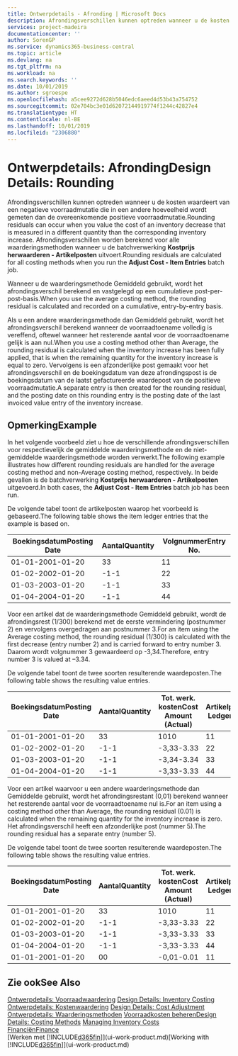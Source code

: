 ```yaml
---
title: Ontwerpdetails - Afronding | Microsoft Docs
description: Afrondingsverschillen kunnen optreden wanneer u de kosten waardeert van een negatieve voorraadmutatie die in een andere hoeveelheid wordt gemeten dan de overeenkomende positieve voorraadmutatie. Afrondingsverschillen worden berekend voor alle waarderingsmethoden wanneer u de batchverwerking **Kostprijs herwaarderen - Artikelposten** uitvoert.
services: project-madeira
documentationcenter: ''
author: SorenGP
ms.service: dynamics365-business-central
ms.topic: article
ms.devlang: na
ms.tgt_pltfrm: na
ms.workload: na
ms.search.keywords: ''
ms.date: 10/01/2019
ms.author: sgroespe
ms.openlocfilehash: a5cee9272d628b5046edc6aeed4d53b43a754752
ms.sourcegitcommit: 02e704bc3e01d62072144919774f1244c42827e4
ms.translationtype: HT
ms.contentlocale: nl-BE
ms.lasthandoff: 10/01/2019
ms.locfileid: "2306880"
---
```

# <a name="design-details-rounding"></a><span data-ttu-id="fd2f9-104">Ontwerpdetails: Afronding</span><span class="sxs-lookup"><span data-stu-id="fd2f9-104">Design Details: Rounding</span></span>
<span data-ttu-id="fd2f9-105">Afrondingsverschillen kunnen optreden wanneer u de kosten waardeert van een negatieve voorraadmutatie die in een andere hoeveelheid wordt gemeten dan de overeenkomende positieve voorraadmutatie.</span><span class="sxs-lookup"><span data-stu-id="fd2f9-105">Rounding residuals can occur when you value the cost of an inventory decrease that is measured in a different quantity than the corresponding inventory increase.</span></span> <span data-ttu-id="fd2f9-106">Afrondingsverschillen worden berekend voor alle waarderingsmethoden wanneer u de batchverwerking **Kostprijs herwaarderen - Artikelposten** uitvoert.</span><span class="sxs-lookup"><span data-stu-id="fd2f9-106">Rounding residuals are calculated for all costing methods when you run the **Adjust Cost - Item Entries** batch job.</span></span>  

 <span data-ttu-id="fd2f9-107">Wanneer u de waarderingsmethode Gemiddeld gebruikt, wordt het afrondingsverschil berekend en vastgelegd op een cumulatieve post-per-post-basis.</span><span class="sxs-lookup"><span data-stu-id="fd2f9-107">When you use the average costing method, the rounding residual is calculated and recorded on a cumulative, entry-by-entry basis.</span></span>  

 <span data-ttu-id="fd2f9-108">Als u een andere waarderingsmethode dan Gemiddeld gebruikt, wordt het afrondingsverschil berekend wanneer de voorraadtoename volledig is vereffend, oftewel wanneer het resterende aantal voor de voorraadtoename gelijk is aan nul.</span><span class="sxs-lookup"><span data-stu-id="fd2f9-108">When you use a costing method other than Average, the rounding residual is calculated when the inventory increase has been fully applied, that is when the remaining quantity for the inventory increase is equal to zero.</span></span> <span data-ttu-id="fd2f9-109">Vervolgens is een afzonderlijke post gemaakt voor het afrondingsverschil en de boekingsdatum van deze afrondingspost is de boekingsdatum van de laatst gefactureerde waardepost van de positieve voorraadmutatie.</span><span class="sxs-lookup"><span data-stu-id="fd2f9-109">A separate entry is then created for the rounding residual, and the posting date on this rounding entry is the posting date of the last invoiced value entry of the inventory increase.</span></span>  

## <a name="example"></a><span data-ttu-id="fd2f9-110">Opmerking</span><span class="sxs-lookup"><span data-stu-id="fd2f9-110">Example</span></span>  
 <span data-ttu-id="fd2f9-111">In het volgende voorbeeld ziet u hoe de verschillende afrondingsverschillen voor respectievelijk de gemiddelde waarderingsmethode en de niet-gemiddelde waarderingsmethode worden verwerkt.</span><span class="sxs-lookup"><span data-stu-id="fd2f9-111">The following example illustrates how different rounding residuals are handled for the average costing method and non-Average costing method, respectively.</span></span> <span data-ttu-id="fd2f9-112">In beide gevallen is de batchverwerking **Kostprijs herwaarderen - Artikelposten** uitgevoerd.</span><span class="sxs-lookup"><span data-stu-id="fd2f9-112">In both cases, the **Adjust Cost - Item Entries** batch job has been run.</span></span>  

 <span data-ttu-id="fd2f9-113">De volgende tabel toont de artikelposten waarop het voorbeeld is gebaseerd.</span><span class="sxs-lookup"><span data-stu-id="fd2f9-113">The following table shows the item ledger entries that the example is based on.</span></span>  

|<span data-ttu-id="fd2f9-114">Boekingsdatum</span><span class="sxs-lookup"><span data-stu-id="fd2f9-114">Posting Date</span></span>|<span data-ttu-id="fd2f9-115">Aantal</span><span class="sxs-lookup"><span data-stu-id="fd2f9-115">Quantity</span></span>|<span data-ttu-id="fd2f9-116">Volgnummer</span><span class="sxs-lookup"><span data-stu-id="fd2f9-116">Entry No.</span></span>|  
|------------------|--------------|---------------|  
|<span data-ttu-id="fd2f9-117">01-01-20</span><span class="sxs-lookup"><span data-stu-id="fd2f9-117">01-01-20</span></span>|<span data-ttu-id="fd2f9-118">3</span><span class="sxs-lookup"><span data-stu-id="fd2f9-118">3</span></span>|<span data-ttu-id="fd2f9-119">1</span><span class="sxs-lookup"><span data-stu-id="fd2f9-119">1</span></span>|  
|<span data-ttu-id="fd2f9-120">01-02-20</span><span class="sxs-lookup"><span data-stu-id="fd2f9-120">02-01-20</span></span>|<span data-ttu-id="fd2f9-121">-1</span><span class="sxs-lookup"><span data-stu-id="fd2f9-121">-1</span></span>|<span data-ttu-id="fd2f9-122">2</span><span class="sxs-lookup"><span data-stu-id="fd2f9-122">2</span></span>|  
|<span data-ttu-id="fd2f9-123">01-03-20</span><span class="sxs-lookup"><span data-stu-id="fd2f9-123">03-01-20</span></span>|<span data-ttu-id="fd2f9-124">-1</span><span class="sxs-lookup"><span data-stu-id="fd2f9-124">-1</span></span>|<span data-ttu-id="fd2f9-125">3</span><span class="sxs-lookup"><span data-stu-id="fd2f9-125">3</span></span>|  
|<span data-ttu-id="fd2f9-126">01-04-20</span><span class="sxs-lookup"><span data-stu-id="fd2f9-126">04-01-20</span></span>|<span data-ttu-id="fd2f9-127">-1</span><span class="sxs-lookup"><span data-stu-id="fd2f9-127">-1</span></span>|<span data-ttu-id="fd2f9-128">4</span><span class="sxs-lookup"><span data-stu-id="fd2f9-128">4</span></span>|  

 <span data-ttu-id="fd2f9-129">Voor een artikel dat de waarderingsmethode Gemiddeld gebruikt, wordt de afrondingsrest (1/300) berekend met de eerste vermindering (postnummer 2) en vervolgens overgedragen aan postnummer 3.</span><span class="sxs-lookup"><span data-stu-id="fd2f9-129">For an item using the Average costing method, the rounding residual (1/300) is calculated with the first decrease (entry number 2) and is carried forward to entry number 3.</span></span> <span data-ttu-id="fd2f9-130">Daarom wordt volgnummer 3 gewaardeerd op -3,34.</span><span class="sxs-lookup"><span data-stu-id="fd2f9-130">Therefore, entry number 3 is valued at –3.34.</span></span>  

 <span data-ttu-id="fd2f9-131">De volgende tabel toont de twee soorten resulterende waardeposten.</span><span class="sxs-lookup"><span data-stu-id="fd2f9-131">The following table shows the resulting value entries.</span></span>  

|<span data-ttu-id="fd2f9-132">Boekingsdatum</span><span class="sxs-lookup"><span data-stu-id="fd2f9-132">Posting Date</span></span>|<span data-ttu-id="fd2f9-133">Aantal</span><span class="sxs-lookup"><span data-stu-id="fd2f9-133">Quantity</span></span>|<span data-ttu-id="fd2f9-134">Tot. werk. kosten</span><span class="sxs-lookup"><span data-stu-id="fd2f9-134">Cost Amount (Actual)</span></span>|<span data-ttu-id="fd2f9-135">Artikelpostnr.</span><span class="sxs-lookup"><span data-stu-id="fd2f9-135">Item Ledger Entry No.</span></span>|<span data-ttu-id="fd2f9-136">Volgnummer</span><span class="sxs-lookup"><span data-stu-id="fd2f9-136">Entry No.</span></span>|  
|------------------|--------------|----------------------------|---------------------------|---------------|  
|<span data-ttu-id="fd2f9-137">01-01-20</span><span class="sxs-lookup"><span data-stu-id="fd2f9-137">01-01-20</span></span>|<span data-ttu-id="fd2f9-138">3</span><span class="sxs-lookup"><span data-stu-id="fd2f9-138">3</span></span>|<span data-ttu-id="fd2f9-139">10</span><span class="sxs-lookup"><span data-stu-id="fd2f9-139">10</span></span>|<span data-ttu-id="fd2f9-140">1</span><span class="sxs-lookup"><span data-stu-id="fd2f9-140">1</span></span>|<span data-ttu-id="fd2f9-141">1</span><span class="sxs-lookup"><span data-stu-id="fd2f9-141">1</span></span>|  
|<span data-ttu-id="fd2f9-142">01-02-20</span><span class="sxs-lookup"><span data-stu-id="fd2f9-142">02-01-20</span></span>|<span data-ttu-id="fd2f9-143">-1</span><span class="sxs-lookup"><span data-stu-id="fd2f9-143">-1</span></span>|<span data-ttu-id="fd2f9-144">-3,33</span><span class="sxs-lookup"><span data-stu-id="fd2f9-144">-3.33</span></span>|<span data-ttu-id="fd2f9-145">2</span><span class="sxs-lookup"><span data-stu-id="fd2f9-145">2</span></span>|<span data-ttu-id="fd2f9-146">2</span><span class="sxs-lookup"><span data-stu-id="fd2f9-146">2</span></span>|  
|<span data-ttu-id="fd2f9-147">01-03-20</span><span class="sxs-lookup"><span data-stu-id="fd2f9-147">03-01-20</span></span>|<span data-ttu-id="fd2f9-148">-1</span><span class="sxs-lookup"><span data-stu-id="fd2f9-148">-1</span></span>|<span data-ttu-id="fd2f9-149">-3,34</span><span class="sxs-lookup"><span data-stu-id="fd2f9-149">-3.34</span></span>|<span data-ttu-id="fd2f9-150">3</span><span class="sxs-lookup"><span data-stu-id="fd2f9-150">3</span></span>|<span data-ttu-id="fd2f9-151">3</span><span class="sxs-lookup"><span data-stu-id="fd2f9-151">3</span></span>|  
|<span data-ttu-id="fd2f9-152">01-04-20</span><span class="sxs-lookup"><span data-stu-id="fd2f9-152">04-01-20</span></span>|<span data-ttu-id="fd2f9-153">-1</span><span class="sxs-lookup"><span data-stu-id="fd2f9-153">-1</span></span>|<span data-ttu-id="fd2f9-154">-3,33</span><span class="sxs-lookup"><span data-stu-id="fd2f9-154">-3.33</span></span>|<span data-ttu-id="fd2f9-155">4</span><span class="sxs-lookup"><span data-stu-id="fd2f9-155">4</span></span>|<span data-ttu-id="fd2f9-156">4</span><span class="sxs-lookup"><span data-stu-id="fd2f9-156">4</span></span>|  

 <span data-ttu-id="fd2f9-157">Voor een artikel waarvoor u een andere waarderingsmethode dan Gemiddelde gebruikt, wordt het afrondingsrestant (0,01) berekend wanneer het resterende aantal voor de voorraadtoename nul is.</span><span class="sxs-lookup"><span data-stu-id="fd2f9-157">For an item using a costing method other than Average, the rounding residual (0.01) is calculated when the remaining quantity for the inventory increase is zero.</span></span> <span data-ttu-id="fd2f9-158">Het afrondingsverschil heeft een afzonderlijke post (nummer 5).</span><span class="sxs-lookup"><span data-stu-id="fd2f9-158">The rounding residual has a separate entry (number 5).</span></span>  

 <span data-ttu-id="fd2f9-159">De volgende tabel toont de twee soorten resulterende waardeposten.</span><span class="sxs-lookup"><span data-stu-id="fd2f9-159">The following table shows the resulting value entries.</span></span>  

|<span data-ttu-id="fd2f9-160">Boekingsdatum</span><span class="sxs-lookup"><span data-stu-id="fd2f9-160">Posting Date</span></span>|<span data-ttu-id="fd2f9-161">Aantal</span><span class="sxs-lookup"><span data-stu-id="fd2f9-161">Quantity</span></span>|<span data-ttu-id="fd2f9-162">Tot. werk. kosten</span><span class="sxs-lookup"><span data-stu-id="fd2f9-162">Cost Amount (Actual)</span></span>|<span data-ttu-id="fd2f9-163">Artikelpostnr.</span><span class="sxs-lookup"><span data-stu-id="fd2f9-163">Item Ledger Entry No.</span></span>|<span data-ttu-id="fd2f9-164">Volgnummer</span><span class="sxs-lookup"><span data-stu-id="fd2f9-164">Entry No.</span></span>|  
|------------------|--------------|----------------------------|---------------------------|---------------|  
|<span data-ttu-id="fd2f9-165">01-01-20</span><span class="sxs-lookup"><span data-stu-id="fd2f9-165">01-01-20</span></span>|<span data-ttu-id="fd2f9-166">3</span><span class="sxs-lookup"><span data-stu-id="fd2f9-166">3</span></span>|<span data-ttu-id="fd2f9-167">10</span><span class="sxs-lookup"><span data-stu-id="fd2f9-167">10</span></span>|<span data-ttu-id="fd2f9-168">1</span><span class="sxs-lookup"><span data-stu-id="fd2f9-168">1</span></span>|<span data-ttu-id="fd2f9-169">1</span><span class="sxs-lookup"><span data-stu-id="fd2f9-169">1</span></span>|  
|<span data-ttu-id="fd2f9-170">01-02-20</span><span class="sxs-lookup"><span data-stu-id="fd2f9-170">02-01-20</span></span>|<span data-ttu-id="fd2f9-171">-1</span><span class="sxs-lookup"><span data-stu-id="fd2f9-171">-1</span></span>|<span data-ttu-id="fd2f9-172">-3,33</span><span class="sxs-lookup"><span data-stu-id="fd2f9-172">-3.33</span></span>|<span data-ttu-id="fd2f9-173">2</span><span class="sxs-lookup"><span data-stu-id="fd2f9-173">2</span></span>|<span data-ttu-id="fd2f9-174">2</span><span class="sxs-lookup"><span data-stu-id="fd2f9-174">2</span></span>|  
|<span data-ttu-id="fd2f9-175">01-03-20</span><span class="sxs-lookup"><span data-stu-id="fd2f9-175">03-01-20</span></span>|<span data-ttu-id="fd2f9-176">-1</span><span class="sxs-lookup"><span data-stu-id="fd2f9-176">-1</span></span>|<span data-ttu-id="fd2f9-177">-3,33</span><span class="sxs-lookup"><span data-stu-id="fd2f9-177">-3.33</span></span>|<span data-ttu-id="fd2f9-178">3</span><span class="sxs-lookup"><span data-stu-id="fd2f9-178">3</span></span>|<span data-ttu-id="fd2f9-179">3</span><span class="sxs-lookup"><span data-stu-id="fd2f9-179">3</span></span>|  
|<span data-ttu-id="fd2f9-180">01-04-20</span><span class="sxs-lookup"><span data-stu-id="fd2f9-180">04-01-20</span></span>|<span data-ttu-id="fd2f9-181">-1</span><span class="sxs-lookup"><span data-stu-id="fd2f9-181">-1</span></span>|<span data-ttu-id="fd2f9-182">-3,33</span><span class="sxs-lookup"><span data-stu-id="fd2f9-182">-3.33</span></span>|<span data-ttu-id="fd2f9-183">4</span><span class="sxs-lookup"><span data-stu-id="fd2f9-183">4</span></span>|<span data-ttu-id="fd2f9-184">4</span><span class="sxs-lookup"><span data-stu-id="fd2f9-184">4</span></span>|  
|<span data-ttu-id="fd2f9-185">01-01-20</span><span class="sxs-lookup"><span data-stu-id="fd2f9-185">01-01-20</span></span>|<span data-ttu-id="fd2f9-186">0</span><span class="sxs-lookup"><span data-stu-id="fd2f9-186">0</span></span>|<span data-ttu-id="fd2f9-187">-0,01</span><span class="sxs-lookup"><span data-stu-id="fd2f9-187">-0.01</span></span>|<span data-ttu-id="fd2f9-188">1</span><span class="sxs-lookup"><span data-stu-id="fd2f9-188">1</span></span>|<span data-ttu-id="fd2f9-189">5</span><span class="sxs-lookup"><span data-stu-id="fd2f9-189">5</span></span>|  

## <a name="see-also"></a><span data-ttu-id="fd2f9-190">Zie ook</span><span class="sxs-lookup"><span data-stu-id="fd2f9-190">See Also</span></span>  
 <span data-ttu-id="fd2f9-191">[Ontwerpdetails: Voorraadwaardering](design-details-inventory-costing.md) </span><span class="sxs-lookup"><span data-stu-id="fd2f9-191">[Design Details: Inventory Costing](design-details-inventory-costing.md) </span></span>  
 <span data-ttu-id="fd2f9-192">[Ontwerpdetails: Kostenwaardering](design-details-cost-adjustment.md) </span><span class="sxs-lookup"><span data-stu-id="fd2f9-192">[Design Details: Cost Adjustment](design-details-cost-adjustment.md) </span></span>  
 <span data-ttu-id="fd2f9-193">[Ontwerpdetails: Waarderingsmethoden](design-details-costing-methods.md) [Voorraadkosten beheren](finance-manage-inventory-costs.md)</span><span class="sxs-lookup"><span data-stu-id="fd2f9-193">[Design Details: Costing Methods](design-details-costing-methods.md) [Managing Inventory Costs](finance-manage-inventory-costs.md)</span></span>  
 [<span data-ttu-id="fd2f9-194">Financiën</span><span class="sxs-lookup"><span data-stu-id="fd2f9-194">Finance</span></span>](finance.md)  
 <span data-ttu-id="fd2f9-195">[Werken met [!INCLUDE[d365fin](includes/d365fin_md.md)]](ui-work-product.md)</span><span class="sxs-lookup"><span data-stu-id="fd2f9-195">[Working with [!INCLUDE[d365fin](includes/d365fin_md.md)]](ui-work-product.md)</span></span>
